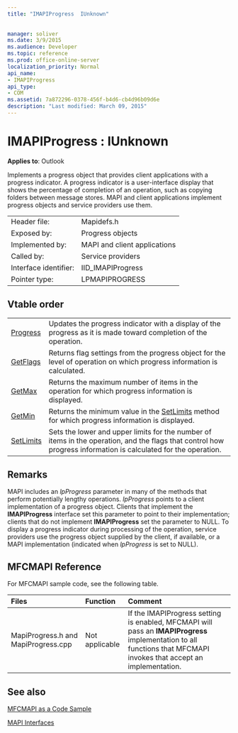 ```yaml
---
title: "IMAPIProgress  IUnknown"
 
 
manager: soliver
ms.date: 3/9/2015
ms.audience: Developer
ms.topic: reference
ms.prod: office-online-server
localization_priority: Normal
api_name:
- IMAPIProgress
api_type:
- COM
ms.assetid: 7a872296-0378-456f-b4d6-cb4d96b09d6e
description: "Last modified: March 09, 2015"
---
```


# IMAPIProgress : IUnknown

  
  
**Applies to**: Outlook 
  
Implements a progress object that provides client applications with a progress indicator. A progress indicator is a user-interface display that shows the percentage of completion of an operation, such as copying folders between message stores. MAPI and client applications implement progress objects and service providers use them. 
  
|||
|:-----|:-----|
|Header file:  <br/> |Mapidefs.h  <br/> |
|Exposed by:  <br/> |Progress objects  <br/> |
|Implemented by:  <br/> |MAPI and client applications  <br/> |
|Called by:  <br/> |Service providers  <br/> |
|Interface identifier:  <br/> |IID_IMAPIProgress  <br/> |
|Pointer type:  <br/> |LPMAPIPROGRESS  <br/> |
   
## Vtable order

|||
|:-----|:-----|
|[Progress](imapiprogress-progress.md) <br/> |Updates the progress indicator with a display of the progress as it is made toward completion of the operation.  <br/> |
|[GetFlags](imapiprogress-getflags.md) <br/> |Returns flag settings from the progress object for the level of operation on which progress information is calculated.  <br/> |
|[GetMax](imapiprogress-getmax.md) <br/> |Returns the maximum number of items in the operation for which progress information is displayed.  <br/> |
|[GetMin](imapiprogress-getmin.md) <br/> |Returns the minimum value in the [SetLimits](imapiprogress-setlimits.md) method for which progress information is displayed.  <br/> |
|[SetLimits](imapiprogress-setlimits.md) <br/> |Sets the lower and upper limits for the number of items in the operation, and the flags that control how progress information is calculated for the operation.  <br/> |
   
## Remarks

MAPI includes an  _lpProgress_ parameter in many of the methods that perform potentially lengthy operations.  _lpProgress_ points to a client implementation of a progress object. Clients that implement the **IMAPIProgress** interface set this parameter to point to their implementation; clients that do not implement **IMAPIProgress** set the parameter to NULL. To display a progress indicator during processing of the operation, service providers use the progress object supplied by the client, if available, or a MAPI implementation (indicated when  _lpProgress_ is set to NULL). 
  
## MFCMAPI Reference

For MFCMAPI sample code, see the following table.
  
|**Files**|**Function**|**Comment**|
|:-----|:-----|:-----|
|MapiProgress.h and MapiProgress.cpp  <br/> |Not applicable  <br/> |If the IMAPIProgress setting is enabled, MFCMAPI will pass an **IMAPIProgress** implementation to all functions that MFCMAPI invokes that accept an implementation.  <br/> |
   
## See also



[MFCMAPI as a Code Sample](mfcmapi-as-a-code-sample.md)
  
[MAPI Interfaces](mapi-interfaces.md)

